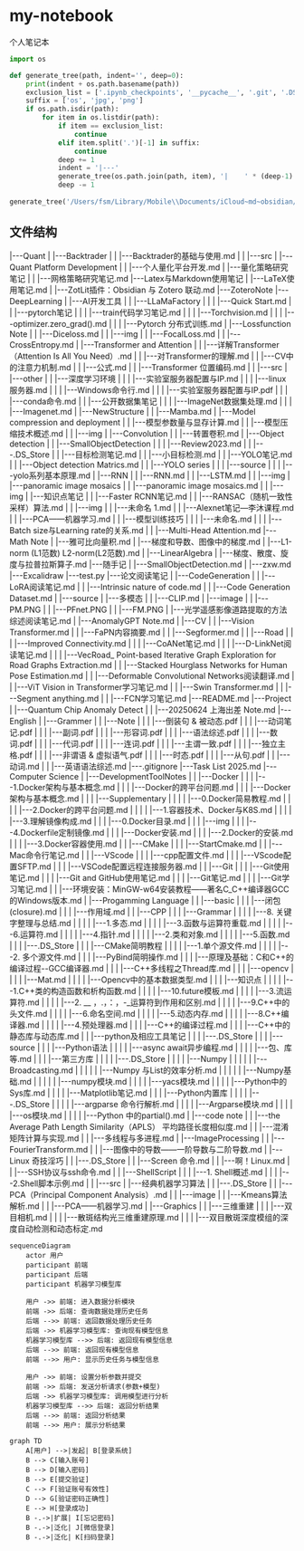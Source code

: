 # my-notebook
个人笔记本
```python
import os

def generate_tree(path, indent='', deep=0):
    print(indent + os.path.basename(path))
	exclusion_list = ['.ipynb_checkpoints', '__pycache__', '.git', '.DS_Store', '.obsidian']
	suffix = ['os', 'jpg', 'png']
    if os.path.isdir(path):
        for item in os.listdir(path):
            if item == exclusion_list:
                continue
            elif item.split('.')[-1] in suffix:
                continue
            deep += 1
            indent = '|---'
            generate_tree(os.path.join(path, item), '|    ' * (deep-1) +indent, deep=deep, suffix=suffix)
            deep -= 1
 
generate_tree('/Users/fsm/Library/Mobile\\Documents/iCloud~md~obsidian/Documents/my-notebook')

```

## 文件结构
|---Quant
|    |---Backtrader
|    |    |---Backtrader的基础与使用.md
|    |    |---src
|    |---Quant Platform Development
|    |    |---个人量化平台开发.md
|    |---量化策略研究笔记
|    |    |---网格策略研究笔记.md
|---Latex与Markdown使用笔记
|    |---LaTeX使用笔记.md
|    |---ZotLit插件：Obsidian 与 Zotero 联动.md
|---ZoteroNote
|---DeepLearning
|    |---AI开发工具
|    |    |---LLaMaFactory
|    |    |    |---Quick Start.md
|    |    |---pytorch笔记
|    |    |    |---train代码学习笔记.md
|    |    |    |---Torchvision.md
|    |    |    |---optimizer.zero_grad().md
|    |    |    |---Pytorch 分布式训练.md
|    |---Lossfunction Note
|    |    |---Diceloss.md
|    |    |---img
|    |    |---FocalLoss.md
|    |    |---CrossEntropy.md
|    |---Transformer and Attention
|    |    |---详解Transformer （Attention Is All You Need）.md
|    |    |---对Transformer的理解.md
|    |    |---CV中的注意力机制.md
|    |    |---公式.md
|    |    |---Transformer 位置编码.md
|    |    |---src
|    |---other
|    |    |---深度学习环境
|    |    |    |---实验室服务器配置与IP.md
|    |    |    |---linux 服务器.md
|    |    |    |---Windows命令行.md
|    |    |    |---实验室服务器配置与IP.pdf
|    |    |    |---conda命令.md
|    |    |---公开数据集笔记
|    |    |    |---ImageNet数据集处理.md
|    |    |    |---Imagenet.md
|    |---NewStructure
|    |    |---Mamba.md
|    |---Model compression and deployment
|    |    |---模型参数量与显存计算.md
|    |    |---模型压缩技术概述.md
|    |    |---img
|    |---Convolution
|    |    |---转置卷积.md
|    |---Object detection
|    |    |---SmallObjectDetection
|    |    |    |---Review2023.md
|    |    |---.DS_Store
|    |    |---目标检测笔记.md
|    |    |---小目标检测.md
|    |    |---YOLO笔记.md
|    |    |---Object detection Matrics.md
|    |    |---YOLO series
|    |    |    |---source
|    |    |    |---yolo系列基本原理.md
|    |---RNN
|    |    |---RNN.md
|    |    |---LSTM.md
|    |    |---img
|    |---panoramic image mosaics
|    |    |---panoramic image mosaics.md
|    |    |---img
|    |---知识点笔记
|    |    |---Faster RCNN笔记.md
|    |    |---RANSAC（随机一致性采样）算法.md
|    |    |---img
|    |    |---未命名 1.md
|    |    |---Alexnet笔记—李沐课程.md
|    |    |---PCA——机器学习.md
|    |    |---模型训练技巧
|    |    |    |---未命名.md
|    |    |    |---Batch size与Learning rate的关系.md
|    |    |---Multi-Head Attention.md
|---Math Note
|    |---雅可比向量积.md
|    |---梯度和导数、图像中的梯度.md
|    |---L1-norm (L1范数) L2-norm(L2范数).md
|    |---LinearAlgebra
|    |---梯度、散度、旋度与拉普拉斯算子.md
|---随手记
|    |---SmallObjectDetection.md
|    |---zxw.md
|---Excalidraw
|---test.py
|---论文阅读笔记
|    |---CodeGeneration
|    |    |---LoRA阅读笔记.md
|    |    |---Intrinsic nature of code.md
|    |    |---Code Generation Dataset.md
|    |---source
|    |---多模态
|    |    |---CLIP.md
|    |---image
|    |    |---PM.PNG
|    |    |---PFnet.PNG
|    |    |---FM.PNG
|    |---光学遥感影像道路提取的方法综述阅读笔记.md
|    |---AnomalyGPT Note.md
|    |---CV
|    |    |---Vision Transformer.md
|    |    |---FaPN内容摘要.md
|    |    |---Segformer.md
|    |    |---Road
|    |    |    |---Improved Connectivity.md
|    |    |    |---CoANet笔记.md
|    |    |    |---D-LinkNet阅读笔记.md
|    |    |    |---VecRoad_ Point-based Iterative Graph Exploration for Road Graphs Extraction.md
|    |    |---Stacked Hourglass Networks for Human Pose Estimation.md
|    |    |---Deformable Convolutional Networks阅读翻译.md
|    |    |---ViT Vision in Transformer学习笔记.md
|    |    |---Swin Transformer.md
|    |    |---Segment anything.md
|    |    |---FCN学习笔记.md
|---README.md
|---Project
|    |---Quantum Chip Anomaly Detect
|    |    |---20250624 上海出差 Note.md
|---English
|    |---Grammer
|    |    |---Note
|    |    |    |---倒装句 & 被动态.pdf
|    |    |    |---动词笔记.pdf
|    |    |    |---副词.pdf
|    |    |    |---形容词.pdf
|    |    |    |---语法综述.pdf
|    |    |    |---数词.pdf
|    |    |    |---代词.pdf
|    |    |    |---连词.pdf
|    |    |    |---主谓一致.pdf
|    |    |    |---独立主格.pdf
|    |    |    |---非谓语 & 虚拟语气.pdf
|    |    |    |---时态.pdf
|    |    |    |---从句.pdf
|    |    |---动词.md
|    |    |---英语语法综述.md
|---.gitignore
|---Task List 2025.md
|---Computer Science
|    |---DevelopmentToolNotes
|    |    |---Docker
|    |    |    |---1.Docker架构与基本概念.md
|    |    |    |---Docker的跨平台问题.md
|    |    |    |---Docker架构与基本概念.md
|    |    |    |---Supplementary
|    |    |    |    |---0.Docker简易教程.md
|    |    |    |    |---2.Docker的跨平台问题.md
|    |    |    |    |---1.容器技术、Docker与K8S.md
|    |    |    |    |---3.理解镜像构成.md
|    |    |    |---0.Docker目录.md
|    |    |    |---img
|    |    |    |---4.Dockerfile定制镜像.md
|    |    |    |---Docker安装.md
|    |    |    |---2.Docker的安装.md
|    |    |    |---3.Docker容器使用.md
|    |    |---CMake
|    |    |    |---StartCmake.md
|    |    |---Mac命令行笔记.md
|    |    |---VScode
|    |    |    |---cpp配置文件.md
|    |    |    |---VScode配置SFTP.md
|    |    |    |---VSCode配置远程连接服务器.md
|    |    |---Git
|    |    |    |---Git使用笔记.md
|    |    |    |---Git and GitHub使用笔记.md
|    |    |    |---Git笔记.md
|    |    |    |---Git学习笔记.md
|    |    |---环境安装：MinGW-w64安装教程——著名C_C++编译器GCC的Windows版本.md
|    |---Progamming Language
|    |    |---basic
|    |    |    |---闭包(closure).md
|    |    |    |---作用域.md
|    |    |---CPP
|    |    |    |---Grammar
|    |    |    |    |---8. 关键字整理与总结.md
|    |    |    |    |---1.多态.md
|    |    |    |    |---3.函数与运算符重载.md
|    |    |    |    |---6.运算符.md
|    |    |    |    |---4.指针.md
|    |    |    |    |---2.类和对象.md
|    |    |    |    |---5.函数.md
|    |    |    |---.DS_Store
|    |    |    |---CMake简明教程
|    |    |    |    |---1.单个源文件.md
|    |    |    |    |---2. 多个源文件.md
|    |    |    |---PyBind简明操作.md
|    |    |    |---原理及基础：C和C++的编译过程--GCC编译器.md
|    |    |    |---C++多线程之Thread库.md
|    |    |    |---opencv
|    |    |    |    |---Mat.md
|    |    |    |    |---Opencv中的基本数据类型.md
|    |    |    |---知识点
|    |    |    |    |---1.C++类的构造函数和析构函数.md
|    |    |    |    |---10.future模板.md
|    |    |    |    |---3.流运算符.md
|    |    |    |    |---2. __ ，.，：，-_运算符到作用和区别.md
|    |    |    |    |---9.C++中的头文件.md
|    |    |    |    |---6.命名空间.md
|    |    |    |    |---5.动态内存.md
|    |    |    |    |---8.C++编译器.md
|    |    |    |    |---4.预处理器.md
|    |    |    |---C++的编译过程.md
|    |    |    |---C++中的静态库与动态库.md
|    |    |---python及相应工具笔记
|    |    |    |---.DS_Store
|    |    |    |---source
|    |    |    |---Python语法
|    |    |    |    |---async await异步编程.md
|    |    |    |    |---包、库等.md
|    |    |    |---第三方库
|    |    |    |    |---.DS_Store
|    |    |    |    |---Numpy
|    |    |    |    |    |---Broadcasting.md
|    |    |    |    |    |---Numpy 与List的效率分析.md
|    |    |    |    |    |---Numpy基础.md
|    |    |    |    |    |---numpy模块.md
|    |    |    |    |---yacs模块.md
|    |    |    |    |---Python中的Sys库.md
|    |    |    |    |---Matplotlib笔记.md
|    |    |    |---Python内置库
|    |    |    |    |---.DS_Store
|    |    |    |    |---argparse 命令行解析.md
|    |    |    |    |---Argparse模块.md
|    |    |    |    |---os模块.md
|    |    |    |    |---Python 中的partial().md
|    |---code note
|    |    |---the Average Path Length Similarity（APLS） 平均路径长度相似度.md
|    |    |---混淆矩阵计算与实现.md
|    |    |---多线程与多进程.md
|    |---ImageProcessing
|    |    |---FourierTransform.md
|    |    |---图像中的导数——一阶导数与二阶导数.md
|    |---Linux 奇技淫巧
|    |    |---.DS_Store
|    |    |---Screen 命令.md
|    |    |---啊！Linux.md
|    |    |---SSH协议与ssh命令.md
|    |    |---ShellScript
|    |    |    |---1. Shell概述.md
|    |    |    |---2.Shell脚本示例.md
|    |    |---src
|    |---经典机器学习算法
|    |    |---.DS_Store
|    |    |---PCA（Principal Component Analysis）.md
|    |    |---image
|    |    |---Kmeans算法解析.md
|    |    |---PCA——机器学习.md
|    |---Graphics
|    |    |---三维重建
|    |    |    |---双目相机.md
|    |    |    |---散斑结构光三维重建原理.md
|    |    |    |---双目散斑深度模组的深度自动检测和动态标定.md



``` mermaid
sequenceDiagram
    actor 用户
    participant 前端
    participant 后端
    participant 机器学习模型库

    用户 ->> 前端: 进入数据分析模块
    前端 ->> 后端: 查询数据处理历史任务
    后端 -->> 前端: 返回数据处理历史任务
    后端 ->> 机器学习模型库: 查询现有模型信息
    机器学习模型库 -->> 后端: 返回现有模型信息
    后端 -->> 前端: 返回现有模型信息
    前端 -->> 用户: 显示历史任务与模型信息

    用户 ->> 前端: 设置分析参数并提交
    前端 ->> 后端: 发送分析请求(参数+模型)
    后端 ->> 机器学习模型库: 调用模型进行分析
    机器学习模型库 -->> 后端: 返回分析结果
    后端 -->> 前端: 返回分析结果
    前端 -->> 用户: 展示分析结果

```



```mermaid
graph TD
    A[用户] -->|发起| B[登录系统]
    B --> C[输入账号]
    B --> D[输入密码]
    B --> E[提交验证]
    C --> F[验证账号有效性]
    D --> G[验证密码正确性]
    E --> H[登录成功]
    B -.->|扩展| I[忘记密码]
    B -.->|泛化| J[微信登录]
    B -.->|泛化| K[扫码登录]

```

